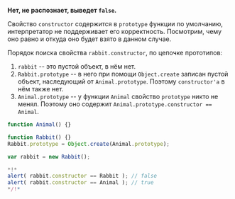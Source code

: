 **Нет, не распознает, выведет `false`.**

Свойство `constructor` содержится в `prototype` функции по умолчанию, интерпретатор не поддерживает его корректность. Посмотрим, чему оно равно и откуда оно будет взято в данном случае.

Порядок поиска свойства `rabbit.constructor`, по цепочке прототипов:

1. `rabbit` -- это пустой объект, в нём нет.
2. `Rabbit.prototype` -- в него при помощи `Object.create` записан пустой объект, наследующий от `Animal.prototype`. Поэтому `constructor'а` в нём также нет.
3. `Animal.prototype` -- у функции `Animal` свойство `prototype` никто не менял. Поэтому оно содержит `Animal.prototype.constructor == Animal`.

```js run
function Animal() {}

function Rabbit() {}
Rabbit.prototype = Object.create(Animal.prototype);

var rabbit = new Rabbit();

*!*
alert( rabbit.constructor == Rabbit ); // false
alert( rabbit.constructor == Animal ); // true
*/!*
```

